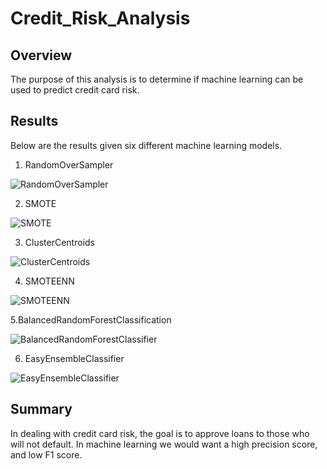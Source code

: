 # Credit_Risk_Analysis

## Overview
The purpose of this analysis is to determine if machine learning can be used to predict credit card risk.

## Results
Below are the results given six different machine learning models.

1. RandomOverSampler

![RandomOverSampler](https://user-images.githubusercontent.com/90434010/150690671-084a38f6-9af6-4f1c-9bcc-e72634fc57b1.PNG)

2. SMOTE

![SMOTE](https://user-images.githubusercontent.com/90434010/150690674-b6214779-da54-47b4-bb55-01c2797f1033.PNG)

3. ClusterCentroids

![ClusterCentroids](https://user-images.githubusercontent.com/90434010/150690677-d1717803-48bd-4046-abb8-4a38f6296de1.PNG)

4. SMOTEENN

![SMOTEENN](https://user-images.githubusercontent.com/90434010/150690681-8355474a-c966-4319-a942-9529de2461ee.PNG)

5.BalancedRandomForestClassification

![BalancedRandomForestClassifier](https://user-images.githubusercontent.com/90434010/150690684-2837af51-6686-4879-af03-d573eba7876c.PNG)

6. EasyEnsembleClassifier

![EasyEnsembleClassifier](https://user-images.githubusercontent.com/90434010/150690686-9bd2e66e-1cee-4fa2-bc56-1fd7dff71c28.PNG)


## Summary
In dealing with credit card risk, the goal is to approve loans to those who will not default. In machine learning we would want a high precision score, and low F1 score.
